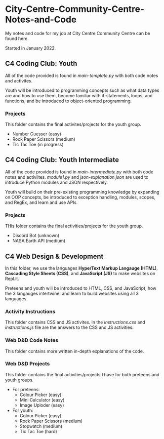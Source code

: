 # City-Centre-Community-Centre-Notes-and-Code

My notes and code for my job at City Centre Community Centre can be found here.

Started in January 2022.

## C4 Coding Club: Youth

All of the code provided is found in *main-template.py* with both code notes and activites.

Youth will be introduced to programming concepts such as what data types are and how to use them, become familiar with if-statements, loops, and functions, and be introduced to object-oriented programming.

### Projects

This folder contains the final activites/projects for the youth group.

- Number Guesser (easy)
- Rock Paper Scissors (medium)
- Tic Tac Toe (in progress)

## C4 Coding Club: Youth Intermediate

All of the code provided is found in *main-intermediate.py* with both code notes and activiites. *module1.py* and *json-explanation.json* are used to introduce Python modules and JSON respectively.

Youth will build on their pre-existing programming knowledge by expanding on OOP concepts, be introduced to exception handling, modules, scopes, and RegEx, and learn and use APIs.

### Projects

THis folder contains the final activities/projects for the youth group.

- Discord Bot (unknown)
- NASA Earth API (medium)

## C4 Web Design & Development

In this folder, we use the languages **HyperText Markup Langauge (HTML)**, **Cascading Style Sheets (CSS)**, and **JavaScript (JS)** to make websites on Repl.it.

Preteens and youth will be introduced to HTML, CSS, and JavaScript, how the 3 langauges intertwine, and learn to build websites using all 3 languages.

### Activity Instructions

This folder contains CSS and JS activites. In the *instructions.css* and *instructions.js* file are the answers to the CSS and JS activities.

### Web D&D Code Notes

This folder contains more written in-depth explanations of the code.

### Web D&D Projects

This folder contains the final activities/projects I have for both preteens and youth groups.

- For preteens:
  - Colour Picker (easy)
  - Mini Calculator (easy)
  - Image Uploder (easy)
- For youth:
  - Colour Picker (easy)
  - Rock Paper Scissors (medium)
  - Stopwatch (medium)
  - Tic Tac Toe (hard)
